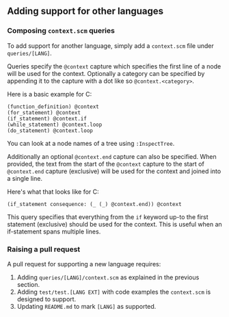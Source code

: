 ## Adding support for other languages

### Composing `context.scm` queries

To add support for another language, simply add a `context.scm` file under
`queries/[LANG]`.

Queries specify the `@context` capture which specifies the first line of a node
will be used for the context.
Optionally a category can be specified by appending it to the capture with a
dot like so `@context.<category>`.

Here is a basic example for C:

```query
(function_definition) @context
(for_statement) @context
(if_statement) @context.if
(while_statement) @context.loop
(do_statement) @context.loop
```

You can look at a node names of a tree using `:InspectTree`.

Additionally an optional `@context.end` capture can also be specified. When
provided, the text from the start of the `@context` capture to the start of
`@context.end` capture (exclusive) will be used for the context and joined into
a single line.

Here's what that looks like for C:

```query
(if_statement consequence: (_ (_) @context.end)) @context
```

This query specifies that everything from the `if` keyword up-to the first
statement (exclusive) should be used for the context. This is useful when an
if-statement spans multiple lines.


### Raising a pull request

A pull request for supporting a new language requires:

1. Adding `queries/[LANG]/context.scm` as explained in the previous section.
2. Adding `test/test.[LANG EXT]` with code examples the `context.scm` is designed to support.
3. Updating `README.md` to mark `[LANG]` as supported.
